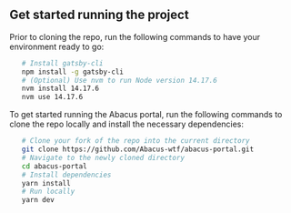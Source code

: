 ## Get started running the project

Prior to cloning the repo, run the following commands to have your environment ready to go:
```bash
   # Install gatsby-cli
   npm install -g gatsby-cli
   # (Optional) Use nvm to run Node version 14.17.6
   nvm install 14.17.6
   nvm use 14.17.6
```

To get started running the Abacus portal, run the following commands to clone the repo locally and install the necessary dependencies:
```bash
   # Clone your fork of the repo into the current directory
   git clone https://github.com/Abacus-wtf/abacus-portal.git
   # Navigate to the newly cloned directory
   cd abacus-portal
   # Install dependencies
   yarn install
   # Run locally
   yarn dev
```